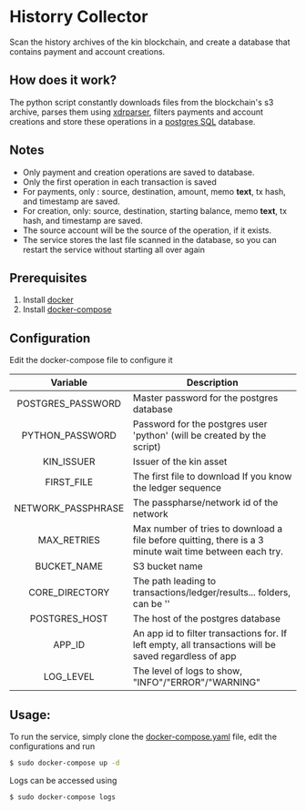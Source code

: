 # Historry Collector

Scan the history archives of the kin blockchain, and create a database that contains payment and account creations.

## How does it work?
The python script constantly downloads files from the blockchain's s3 archive, parses them using [xdrparser](https://github.com/kinecosystem/xdrparser), filters payments and account creations and store these operations in a [postgres SQL](https://www.postgresql.org/) database.

## Notes
* Only payment and creation operations are saved to database.
* Only the first operation in each transaction is saved
* For payments, only : source, destination, amount, memo **text**, tx hash, and timestamp are saved.
* For creation, only: source, destination, starting balance, memo **text**, tx hash, and timestamp are saved.
* The source account will be the source of the operation, if it exists.
* The service stores the last file scanned in the database, so you can restart the service without starting all over again

## Prerequisites
1. Install [docker](https://docs.docker.com/install/)
2. Install [docker-compose](https://docs.docker.com/compose/install/)

## Configuration
Edit the docker-compose file to configure it

|          Variable          | Description                                                                                                                                                                                                                     |
|:--------------------------:|---------------------------------------------------------------------------------------------------------------------------------------------------------------------------------------------------------------------------------|
| POSTGRES_PASSWORD          | Master password for the postgres database                                                                                                                                                                                       |
| PYTHON_PASSWORD            | Password for the postgres user 'python' (will be created by the script)                                                                                                                                                                                                                                                                                                                                                                                       |
| KIN_ISSUER                 | Issuer of the kin asset                                                                                                                                                                                                  |
| FIRST_FILE                 | The first file to download If you know the ledger sequence|
| NETWORK_PASSPHRASE         | The passpharse/network id of the network                                                                                                                                                                                        |
| MAX_RETRIES                | Max number of tries to download a file before quitting, there is a 3 minute wait time between each try.                                                                                                                         |
| BUCKET_NAME                | S3 bucket name                                                                                                                                                                                                                  |
| CORE_DIRECTORY             | The path leading to transactions/ledger/results... folders, can be ''                                                                                                                                                      |
| POSTGRES_HOST            | The host of the postgres database                                                                                                                                                     |
| APP_ID             | An app id to filter transactions for. If left empty, all transactions will be saved regardless of app                                                                                                                                                      |
| LOG_LEVEL             | The level of logs to show, "INFO"/"ERROR"/"WARNING"                                                                                                                                                      |

## Usage:
To run the service, simply clone the [docker-compose.yaml](https://github.com/kinecosystem/history-collector/raw/master/docker-compose.yaml]) file, edit the configurations
and run
```bash
$ sudo docker-compose up -d
````

Logs can be accessed using
```bash
$ sudo docker-compose logs
```